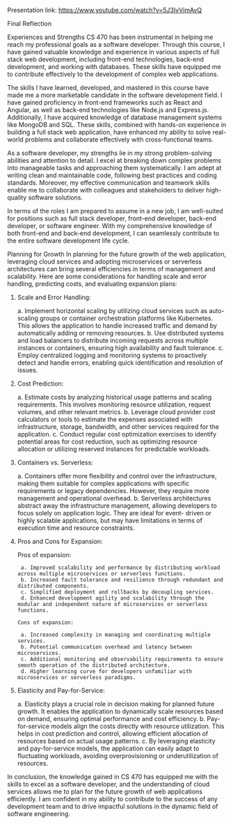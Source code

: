 Presentation link: https://www.youtube.com/watch?v=5J3IvVjmAvQ

Final Reflection

Experiences and Strengths
CS 470 has been instrumental in helping me reach my professional goals as a software developer. Through this course, I have gained valuable knowledge and experience in various aspects of full stack web development, including front-end technologies, back-end development, and working with databases. These skills have equipped me to contribute effectively to the development of complex web applications.

The skills I have learned, developed, and mastered in this course have made me a more marketable candidate in the software development field. I have gained proficiency in front-end frameworks such as React and Angular, as well as back-end technologies like Node.js and Express.js. Additionally, I have acquired knowledge of database management systems like MongoDB and SQL. These skills, combined with hands-on experience in building a full stack web application, have enhanced my ability to solve real-world problems and collaborate effectively with cross-functional teams.

As a software developer, my strengths lie in my strong problem-solving abilities and attention to detail. I excel at breaking down complex problems into manageable tasks and approaching them systematically. I am adept at writing clean and maintainable code, following best practices and coding standards. Moreover, my effective communication and teamwork skills enable me to collaborate with colleagues and stakeholders to deliver high-quality software solutions.

In terms of the roles I am prepared to assume in a new job, I am well-suited for positions such as full stack developer, front-end developer, back-end developer, or software engineer. With my comprehensive knowledge of both front-end and back-end development, I can seamlessly contribute to the entire software development life cycle.

Planning for Growth
In planning for the future growth of the web application, leveraging cloud services and adopting microservices or serverless architectures can bring several efficiencies in terms of management and scalability. Here are some considerations for handling scale and error handling, predicting costs, and evaluating expansion plans:

  1. Scale and Error Handling:

      a. Implement horizontal scaling by utilizing cloud services such as auto-scaling groups or container orchestration platforms like Kubernetes. This allows the           application to handle increased traffic and demand by automatically adding or removing resources.
      b. Use distributed systems and load balancers to distribute incoming requests across multiple instances or containers, ensuring high availability and fault             tolerance.
      c. Employ centralized logging and monitoring systems to proactively detect and handle errors, enabling quick identification and resolution of issues.
     
  2. Cost Prediction:

      a. Estimate costs by analyzing historical usage patterns and scaling requirements. This involves monitoring resource utilization, request volumes, and other            relevant metrics.
      b. Leverage cloud provider cost calculators or tools to estimate the expenses associated with infrastructure, storage, bandwidth, and other services required           for the application.
      c. Conduct regular cost optimization exercises to identify potential areas for cost reduction, such as optimizing resource allocation or utilizing reserved             instances for predictable workloads.
     
  3. Containers vs. Serverless:

      a. Containers offer more flexibility and control over the infrastructure, making them suitable for complex applications with specific requirements or legacy            dependencies. However, they require more management and operational overhead.
      b. Serverless architectures abstract away the infrastructure management, allowing developers to focus solely on application logic. They are ideal for event-            driven or highly scalable applications, but may have limitations in terms of execution time and resource constraints.
  
  4. Pros and Cons for Expansion:

        Pros of expansion:
     
          a. Improved scalability and performance by distributing workload across multiple microservices or serverless functions.
          b. Increased fault tolerance and resilience through redundant and distributed components.
          c. Simplified deployment and rollbacks by decoupling services.
          d. Enhanced development agility and scalability through the modular and independent nature of microservices or serverless functions.
     
         Cons of expansion:
     
          a. Increased complexity in managing and coordinating multiple services.
          b. Potential communication overhead and latency between microservices.
          c. Additional monitoring and observability requirements to ensure smooth operation of the distributed architecture.
          d. Higher learning curve for developers unfamiliar with microservices or serverless paradigms.
     
  5. Elasticity and Pay-for-Service:

      a. Elasticity plays a crucial role in decision making for planned future growth. It enables the application to dynamically scale resources based on demand,             ensuring optimal performance and cost efficiency.
      b. Pay-for-service models align the costs directly with resource utilization. This helps in cost prediction and control, allowing efficient allocation of               resources based on actual usage patterns.
      c. By leveraging elasticity and pay-for-service models, the application can easily adapt to fluctuating workloads, avoiding overprovisioning or                         underutilization of resources.
     
In conclusion, the knowledge gained in CS 470 has equipped me with the skills to excel as a software developer, and the understanding of cloud services allows me to plan for the future growth of web applications efficiently. I am confident in my ability to contribute to the success of any development team and to drive impactful solutions in the dynamic field of software engineering. 
